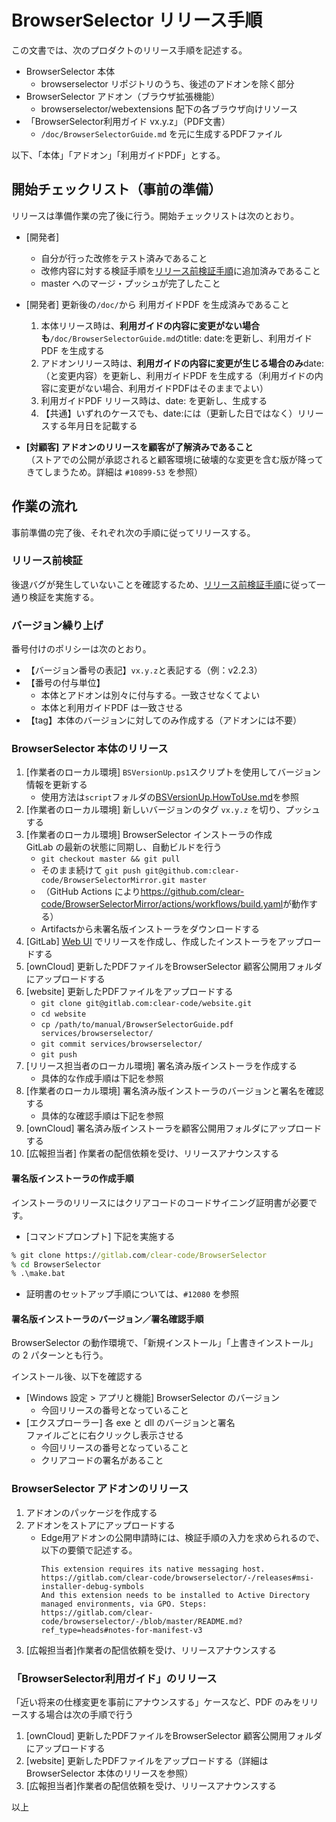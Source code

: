 # BrowserSelector リリース手順

この文書では、次のプロダクトのリリース手順を記述する。

- BrowserSelector 本体
  - browserselector リポジトリのうち、後述のアドオンを除く部分
- BrowserSelector アドオン（ブラウザ拡張機能）
  - browserselector/webextensions 配下の各ブラウザ向けリソース
- 「BrowserSelector利用ガイド vx.y.z」（PDF文書）
  - `/doc/BrowserSelectorGuide.md` を元に生成するPDFファイル

以下、「本体」「アドオン」「利用ガイドPDF」とする。

## 開始チェックリスト（事前の準備）

リリースは準備作業の完了後に行う。開始チェックリストは次のとおり。

- [開発者]
  - 自分が行った改修をテスト済みであること
  - 改修内容に対する検証手順を[リリース前検証手順](./PreReleaseVerification.md)に追加済みであること
  - master へのマージ・プッシュが完了したこと
- [開発者] 更新後の`/doc/`から 利用ガイドPDF を生成済みであること  
  1. 本体リリース時は、**利用ガイドの内容に変更がない場合も**`/doc/BrowserSelectorGuide.md`のtitle: date:を更新し、利用ガイドPDF を生成する  
  2. アドオンリリース時は、**利用ガイドの内容に変更が生じる場合のみ**date:（と変更内容）を更新し、利用ガイドPDF を生成する（利用ガイドの内容に変更がない場合、利用ガイドPDFはそのままでよい）
  3. 利用ガイドPDF リリース時は、date: を更新し、生成する
  4. 【共通】いずれのケースでも、date:には（更新した日ではなく）リリースする年月日を記載する

- **[対顧客] アドオンのリリースを顧客が了解済みであること**  
  （ストアでの公開が承認されると顧客環境に破壊的な変更を含む版が降ってきてしまうため。詳細は `#10899-53` を参照）

## 作業の流れ

事前準備の完了後、それぞれ次の手順に従ってリリースする。

### リリース前検証

後退バグが発生していないことを確認するため、[リリース前検証手順](./PreReleaseVerification.md)に従って一通り検証を実施する。

### バージョン繰り上げ

番号付けのポリシーは次のとおり。

- 【バージョン番号の表記】`vx.y.z`と表記する（例：v2.2.3）
- 【番号の付与単位】
  - 本体とアドオンは別々に付与する。一致させなくてよい
  - 本体と利用ガイドPDF は一致させる
- 【tag】本体のバージョンに対してのみ作成する（アドオンには不要）

### BrowserSelector 本体のリリース

1. [作業者のローカル環境] `BSVersionUp.ps1`スクリプトを使用してバージョン情報を更新する
    - 使用方法は`script`フォルダの[BSVersionUp.HowToUse.md](../script/BSVersionUp.HowToUse.md)を参照  
2. [作業者のローカル環境] 新しいバージョンのタグ `vx.y.z` を切り、プッシュする
3. [作業者のローカル環境] BrowserSelector インストーラの作成  
 GitLab の最新の状態に同期し、自動ビルドを行う
    - `git checkout master && git pull`
    - そのまま続けて `git push git@github.com:clear-code/BrowserSelectorMirror.git master`
    - （GitHub Actions により<https://github.com/clear-code/BrowserSelectorMirror/actions/workflows/build.yaml>が動作する）
    -  Artifactsから未署名版インストーラをダウンロードする
4. [GitLab] [Web UI](https://gitlab.com/clear-code/browserselector/-/releases) でリリースを作成し、作成したインストーラをアップロードする
5. [ownCloud] 更新したPDFファイルをBrowserSelector 顧客公開用フォルダにアップロードする
6. [website] 更新したPDFファイルをアップロードする  
    - `git clone git@gitlab.com:clear-code/website.git`
    - `cd website`
    - `cp /path/to/manual/BrowserSelectorGuide.pdf services/browserselector/`
    - `git commit services/browserselector/`
    - `git push`
7. [リリース担当者のローカル環境] 署名済み版インストーラを作成する
    - 具体的な作成手順は下記を参照
8. [作業者のローカル環境] 署名済み版インストーラのバージョンと署名を確認する
    - 具体的な確認手順は下記を参照
9. [ownCloud] 署名済み版インストーラを顧客公開用フォルダにアップロードする
10. [広報担当者] 作業者の配信依頼を受け、リリースアナウンスする

#### 署名版インストーラの作成手順

インストーラのリリースにはクリアコードのコードサイニング証明書が必要です。

- [コマンドプロンプト] 下記を実施する

```bat
% git clone https://gitlab.com/clear-code/BrowserSelector
% cd BrowserSelector
% .\make.bat
```

- 証明書のセットアップ手順については、`#12080` を参照

#### 署名版インストーラのバージョン／署名確認手順

BrowserSelector の動作環境で、「新規インストール」「上書きインストール」の 2 パターンとも行う。

インストール後、以下を確認する

- [Windows 設定 > アプリと機能] BrowserSelector のバージョン
  - 今回リリースの番号となっていること
- [エクスプローラー] 各 exe と dll のバージョンと署名  
ファイルごとに右クリックし表示させる
  - 今回リリースの番号となっていること
  - クリアコードの署名があること

### BrowserSelector アドオンのリリース

1. アドオンのパッケージを作成する
2. アドオンをストアにアップロードする
   * Edge用アドオンの公開申請時には、検証手順の入力を求められるので、以下の要領で記述する。
     ```
     This extension requires its native messaging host.
     https://gitlab.com/clear-code/browserselector/-/releases#msi-installer-debug-symbols
     And this extension needs to be installed to Active Directory managed environments, via GPO. Steps:
     https://gitlab.com/clear-code/browserselector/-/blob/master/README.md?ref_type=heads#notes-for-manifest-v3
     ```
3. [広報担当者]作業者の配信依頼を受け、リリースアナウンスする

### 「BrowserSelector利用ガイド」のリリース

「近い将来の仕様変更を事前にアナウンスする」ケースなど、PDF のみをリリースする場合は次の手順で行う

1. [ownCloud] 更新したPDFファイルをBrowserSelector 顧客公開用フォルダにアップロードする
2. [website] 更新したPDFファイルをアップロードする（詳細はBrowserSelector 本体のリリースを参照）
3. [広報担当者]作業者の配信依頼を受け、リリースアナウンスする

以上
